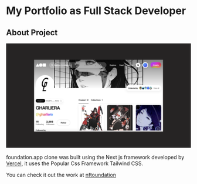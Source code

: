 # My Portfolio as Full Stack Developer



## About Project

![Project Screenshot](foundation.png)

 foundation.app clone was built using the Next js framework developed by [Vercel](https://vercel.com), it uses the Popular Css Framework Tailwind CSS.



You can check it out the work at [nftoundation](https://nftoundation.vercel.app/)


